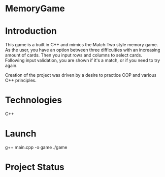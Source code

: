 # MemoryGame

# Introduction
This game is a built in C++ and mimics the Match Two style memory game. As the user, you have an option between three difficulties
with an increasing amount of cards. Then you input rows and columns to select cards. Following input validation, you are shown if it's a match,
or if you need to try again.

Creation of the project was driven by a desire to practice OOP and various C++ principles.

# Technologies

C++

# Launch

g++ main.cpp -o game
./game


# Project Status
